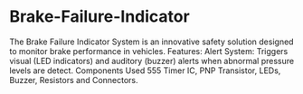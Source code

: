 # Brake-Failure-Indicator
The Brake Failure Indicator System is an innovative safety solution designed to monitor brake performance in vehicles. Features: Alert System: Triggers visual (LED indicators) and auditory (buzzer) alerts when abnormal pressure levels are detect. Components Used 555 Timer IC, PNP Transistor, LEDs, Buzzer, Resistors and Connectors. 
